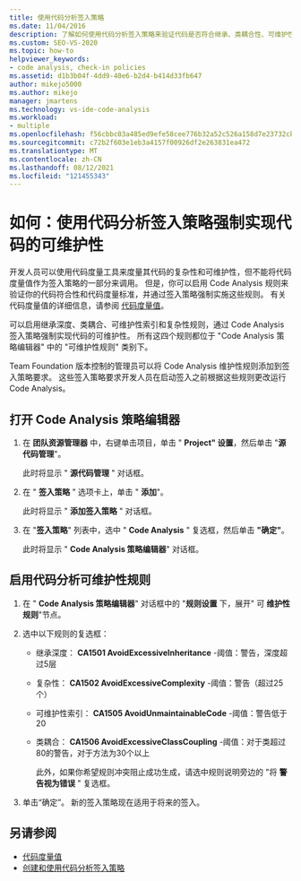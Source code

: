 ```yaml
---
title: 使用代码分析签入策略
ms.date: 11/04/2016
description: 了解如何使用代码分析签入策略来验证代码是否符合继承、类耦合性、可维护性和复杂性标准。
ms.custom: SEO-VS-2020
ms.topic: how-to
helpviewer_keywords:
- code analysis, check-in policies
ms.assetid: d1b3b04f-4dd9-40e6-b2d4-b414d33fb647
author: mikejo5000
ms.author: mikejo
manager: jmartens
ms.technology: vs-ide-code-analysis
ms.workload:
- multiple
ms.openlocfilehash: f56cbbc03a485ed9efe58cee776b32a52c526a158d7e23732cbb3e4d417e339a
ms.sourcegitcommit: c72b2f603e1eb3a4157f00926df2e263831ea472
ms.translationtype: MT
ms.contentlocale: zh-CN
ms.lasthandoff: 08/12/2021
ms.locfileid: "121455343"
---
```

# <a name="how-to-enforce-maintainable-code-with-a-code-analysis-check-in-policy"></a>如何：使用代码分析签入策略强制实现代码的可维护性

开发人员可以使用代码度量工具来度量其代码的复杂性和可维护性，但不能将代码度量值作为签入策略的一部分来调用。 但是，你可以启用 Code Analysis 规则来验证你的代码符合性和代码度量标准，并通过签入策略强制实施这些规则。 有关代码度量值的详细信息，请参阅 [代码度量值](../code-quality/code-metrics-values.md)。

可以启用继承深度、类耦合、可维护性索引和复杂性规则，通过 Code Analysis 签入策略强制实现代码的可维护性。 所有这四个规则都位于 "Code Analysis 策略编辑器" 中的 "可维护性规则" 类别下。

Team Foundation 版本控制的管理员可以将 Code Analysis 维护性规则添加到签入策略要求。 这些签入策略要求开发人员在启动签入之前根据这些规则更改运行 Code Analysis。

## <a name="to-open-the-code-analysis-policy-editor"></a>打开 Code Analysis 策略编辑器

1. 在 **团队资源管理器** 中，右键单击项目，单击 " **Project" 设置**，然后单击 "**源代码管理**"。

     此时将显示 " **源代码管理** " 对话框。

2. 在 " **签入策略** " 选项卡上，单击 " **添加**"。

     此时将显示 " **添加签入策略** " 对话框。

3. 在 "**签入策略**" 列表中，选中 " **Code Analysis** " 复选框，然后单击 **"确定"**。

     此时将显示 " **Code Analysis 策略编辑器**" 对话框。

## <a name="to-enable-code-analysis-maintainability-rules"></a>启用代码分析可维护性规则

1. 在 " **Code Analysis 策略编辑器**" 对话框中的 "**规则设置** 下，展开" 可 **维护性规则**"节点。

2. 选中以下规则的复选框：

   - 继承深度： **CA1501 AvoidExcessiveInheritance** -阈值：警告，深度超过5层

   - 复杂性： **CA1502 AvoidExcessiveComplexity** -阈值：警告（超过25个）

   - 可维护性索引： **CA1505 AvoidUnmaintainableCode** -阈值：警告低于20

   - 类耦合： **CA1506 AvoidExcessiveClassCoupling** -阈值：对于类超过80的警告，对于方法为30个以上

     此外，如果你希望规则冲突阻止成功生成，请选中规则说明旁边的 "将 **警告视为错误** " 复选框。

3. 单击“确定”。 新的签入策略现在适用于将来的签入。

## <a name="see-also"></a>另请参阅

- [代码度量值](../code-quality/code-metrics-values.md)
- [创建和使用代码分析签入策略](../code-quality/how-to-create-or-update-standard-code-analysis-check-in-policies.md)
